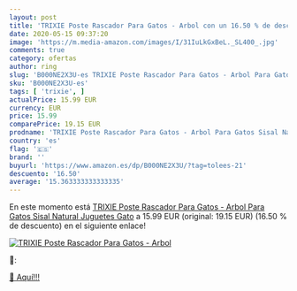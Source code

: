 ```yaml
---
layout: post
title: 'TRIXIE Poste Rascador Para Gatos - Arbol con un 16.50 % de descuento'
date: 2020-05-15 09:37:20
image: 'https://m.media-amazon.com/images/I/31IuLkGxBeL._SL400_.jpg'
comments: true
category: ofertas
author: ring
slug: 'B000NE2X3U-es TRIXIE Poste Rascador Para Gatos - Arbol Para Gatos Sisal...'
sku: 'B000NE2X3U-es'
tags: [ 'trixie', ]
actualPrice: 15.99 EUR
currency: EUR
price: 15.99
comparePrice: 19.15 EUR
prodname: 'TRIXIE Poste Rascador Para Gatos - Arbol Para Gatos Sisal Natural Juguetes Gato'
country: 'es'
flag: '🇪🇸'
brand: ''
buyurl: 'https://www.amazon.es/dp/B000NE2X3U/?tag=tolees-21'
descuento: '16.50'
average: '15.363333333333335'
---
```


En este momento está [TRIXIE Poste Rascador Para Gatos - Arbol Para Gatos Sisal Natural Juguetes Gato](https://www.amazon.es/dp/B000NE2X3U/?tag=tolees-21) a 15.99 EUR (original: 19.15 EUR) (16.50 %  de descuento) en el siguiente enlace!

[![TRIXIE Poste Rascador Para Gatos - Arbol](https://m.media-amazon.com/images/I/31IuLkGxBeL._SL400_.jpg)](https://www.amazon.es/dp/B000NE2X3U/?tag=tolees-21)

🔎:


[🛒 Aquí!!!](https://www.amazon.es/dp/B000NE2X3U/?tag=tolees-21)
